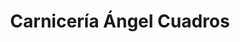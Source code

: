---
title: "Carnicería Ángel Cuadros"
url: /cortijos-nuevos/carniceria-angel-cuadros/
shop: carnicero
---